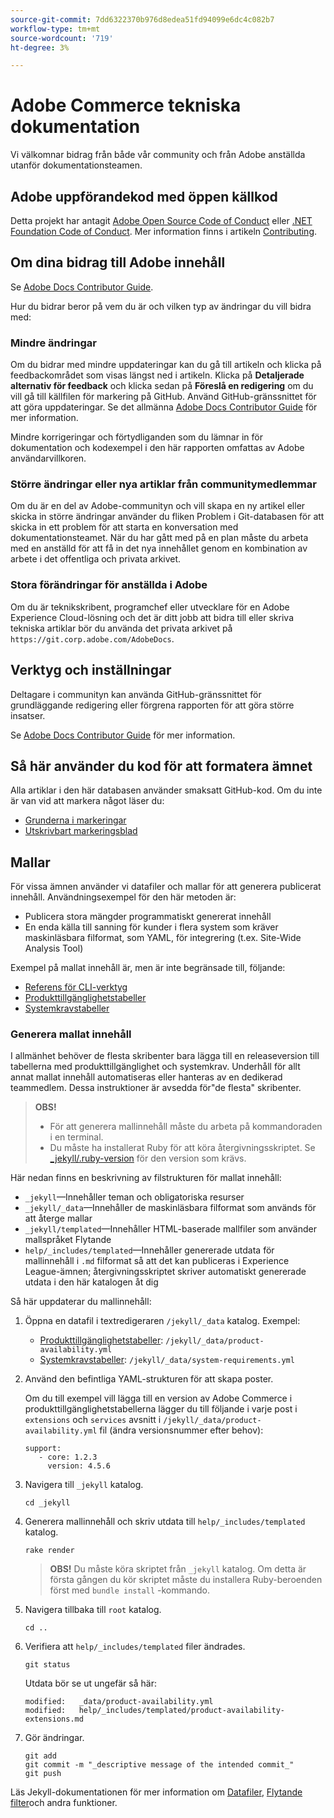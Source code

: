 ```yaml
---
source-git-commit: 7dd6322370b976d8edea51fd94099e6dc4c082b7
workflow-type: tm+mt
source-wordcount: '719'
ht-degree: 3%

---
```

# Adobe Commerce tekniska dokumentation

Vi välkomnar bidrag från både vår community och från Adobe anställda utanför dokumentationsteamen.

## Adobe uppförandekod med öppen källkod

Detta projekt har antagit [Adobe Open Source Code of Conduct](code-of-conduct.md) eller [.NET Foundation Code of Conduct](https://dotnetfoundation.org/code-of-conduct). Mer information finns i artikeln [Contributing](contributing.md).

## Om dina bidrag till Adobe innehåll

Se [Adobe Docs Contributor Guide](https://experienceleague.adobe.com/docs/contributor/contributor-guide/introduction.html).

Hur du bidrar beror på vem du är och vilken typ av ändringar du vill bidra med:

### Mindre ändringar

Om du bidrar med mindre uppdateringar kan du gå till artikeln och klicka på feedbackområdet som visas längst ned i artikeln. Klicka på **Detaljerade alternativ för feedback** och klicka sedan på **Föreslå en redigering** om du vill gå till källfilen för markering på GitHub. Använd GitHub-gränssnittet för att göra uppdateringar. Se det allmänna [Adobe Docs Contributor Guide](https://experienceleague.adobe.com/docs/contributor/contributor-guide/introduction.html) för mer information.

Mindre korrigeringar och förtydliganden som du lämnar in för dokumentation och kodexempel i den här rapporten omfattas av Adobe användarvillkoren.

### Större ändringar eller nya artiklar från communitymedlemmar

Om du är en del av Adobe-communityn och vill skapa en ny artikel eller skicka in större ändringar använder du fliken Problem i Git-databasen för att skicka in ett problem för att starta en konversation med dokumentationsteamet. När du har gått med på en plan måste du arbeta med en anställd för att få in det nya innehållet genom en kombination av arbete i det offentliga och privata arkivet.

<!--
If you submit a pull request with significant changes to documentation and code examples, you'll see a message in the pull request asking you to submit an online contribution license agreement (CLA). We need you to complete the online form before we can review your pull request.
-->

### Stora förändringar för anställda i Adobe

Om du är teknikskribent, programchef eller utvecklare för en Adobe Experience Cloud-lösning och det är ditt jobb att bidra till eller skriva tekniska artiklar bör du använda det privata arkivet på `https://git.corp.adobe.com/AdobeDocs`.

<!--Employees from other parts of the Adobe world should use the public repo for minor updates.-->

## Verktyg och inställningar

Deltagare i communityn kan använda GitHub-gränssnittet för grundläggande redigering eller förgrena rapporten för att göra större insatser.

Se [Adobe Docs Contributor Guide](https://experienceleague.adobe.com/docs/contributor/contributor-guide/introduction.html) för mer information.

## Så här använder du kod för att formatera ämnet

Alla artiklar i den här databasen använder smaksatt GitHub-kod. Om du inte är van vid att markera något läser du:

* [Grunderna i markeringar](https://help.github.com/articles/getting-started-with-writing-and-formatting-on-github/)
* [Utskrivbart markeringsblad](https://guides.github.com/pdfs/markdown-cheatsheet-online.pdf)

## Mallar

För vissa ämnen använder vi datafiler och mallar för att generera publicerat innehåll. Användningsexempel för den här metoden är:

* Publicera stora mängder programmatiskt genererat innehåll
* En enda källa till sanning för kunder i flera system som kräver maskinläsbara filformat, som YAML, för integrering (t.ex. Site-Wide Analysis Tool)

Exempel på mallat innehåll är, men är inte begränsade till, följande:

* [Referens för CLI-verktyg](https://experienceleague.adobe.com/docs/commerce-operations/reference/commerce-on-premises.html)
* [Produkttillgänglighetstabeller](https://experienceleague.adobe.com/docs/commerce-operations/release/product-availability.html)
* [Systemkravstabeller](https://experienceleague.adobe.com/docs/commerce-operations/installation-guide/system-requirements.html)

### Generera mallat innehåll

I allmänhet behöver de flesta skribenter bara lägga till en releaseversion till tabellerna med produkttillgänglighet och systemkrav. Underhåll för allt annat mallat innehåll automatiseras eller hanteras av en dedikerad teammedlem. Dessa instruktioner är avsedda för&quot;de flesta&quot; skribenter.

>**OBS!**
>
>* För att generera mallinnehåll måste du arbeta på kommandoraden i en terminal.
>* Du måste ha installerat Ruby för att köra återgivningsskriptet. Se [_jekyll/.ruby-version](_jekyll/.ruby-version) för den version som krävs.

Här nedan finns en beskrivning av filstrukturen för mallat innehåll:

* `_jekyll`—Innehåller teman och obligatoriska resurser
* `_jekyll/_data`—Innehåller de maskinläsbara filformat som används för att återge mallar
* `_jekyll/templated`—Innehåller HTML-baserade mallfiler som använder mallspråket Flytande
* `help/_includes/templated`—Innehåller genererade utdata för mallinnehåll i `.md` filformat så att det kan publiceras i Experience League-ämnen; återgivningsskriptet skriver automatiskt genererade utdata i den här katalogen åt dig

Så här uppdaterar du mallinnehåll:

1. Öppna en datafil i textredigeraren `/jekyll/_data` katalog. Exempel:

   * [Produkttillgänglighetstabeller](https://experienceleague.adobe.com/docs/commerce-operations/release/product-availability.html): `/jekyll/_data/product-availability.yml`
   * [Systemkravstabeller](https://experienceleague.adobe.com/docs/commerce-operations/installation-guide/system-requirements.html): `/jekyll/_data/system-requirements.yml`

1. Använd den befintliga YAML-strukturen för att skapa poster.

   Om du till exempel vill lägga till en version av Adobe Commerce i produkttillgänglighetstabellerna lägger du till följande i varje post i `extensions` och `services` avsnitt i `/jekyll/_data/product-availability.yml` fil (ändra versionsnummer efter behov):

   ```
   support:
      - core: 1.2.3
        version: 4.5.6
   ```

1. Navigera till `_jekyll` katalog.

   ```
   cd _jekyll
   ```

1. Generera mallinnehåll och skriv utdata till `help/_includes/templated` katalog.

   ```
   rake render
   ```

   >**OBS!** Du måste köra skriptet från `_jekyll` katalog. Om detta är första gången du kör skriptet måste du installera Ruby-beroenden först med `bundle install` -kommando.

1. Navigera tillbaka till `root` katalog.

   ```
   cd ..
   ```

1. Verifiera att `help/_includes/templated` filer ändrades.

   ```
   git status
   ```

   Utdata bör se ut ungefär så här:

   ```
   modified:   _data/product-availability.yml
   modified:   help/_includes/templated/product-availability-extensions.md
   ```

1. Gör ändringar.

   ```
   git add
   git commit -m "_descriptive message of the intended commit_"
   git push
   ```

Läs Jekyll-dokumentationen för mer information om [Datafiler](https://jekyllrb.com/docs/datafiles), [Flytande filter](https://jekyllrb.com/docs/liquid/filters/)och andra funktioner.
